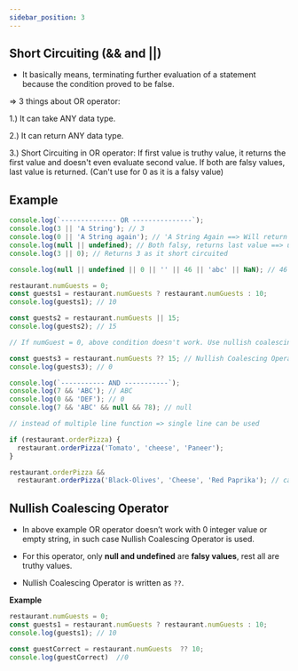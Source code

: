 ```yaml
---
sidebar_position: 3
---
```


## Short Circuiting (&& and ||)

- It basically means, terminating further evaluation of a statement because the condition proved to be false.

=> 3 things about OR operator: 

1.) It can take ANY data type. 

2.) It can return ANY data type. 

3.) Short Circuiting in OR operator: If first value is truthy value, it returns the first value and doesn't even evaluate second value. If both are falsy values, last value is returned. (Can't use for 0 as it is a falsy value)

## Example

```js
console.log(`-------------- OR ---------------`);
console.log(3 || 'A String'); // 3
console.log(0 || 'A String again'); // 'A String Again ==> Will return second value
console.log(null || undefined); // Both falsy, returns last value ==> undefined
console.log(3 || 0); // Returns 3 as it short circuited

console.log(null || undefined || 0 || '' || 46 || 'abc' || NaN); // 46 => truthy value => shortcircuit => 46

restaurant.numGuests = 0;
const guests1 = restaurant.numGuests ? restaurant.numGuests : 10;
console.log(guests1); // 10 

const guests2 = restaurant.numGuests || 15;
console.log(guests2); // 15

// If numGuest = 0, above condition doesn't work. Use nullish coalescing operator in that case.

const guests3 = restaurant.numGuests ?? 15; // Nullish Coalescing Operator
console.log(guests3); // 0

console.log(`----------- AND -----------`);
console.log(7 && 'ABC'); // ABC
console.log(0 && 'DEF'); // 0
console.log(7 && 'ABC' && null && 78); // null

// instead of multiple line function => single line can be used

if (restaurant.orderPizza) {
  restaurant.orderPizza('Tomato', 'cheese', 'Paneer');
}

restaurant.orderPizza &&
  restaurant.orderPizza('Black-Olives', 'Cheese', 'Red Paprika'); // called in single line -> checks if it exists and then calls. 
```

## Nullish Coalescing Operator

- In above example OR operator doesn’t work with 0 integer value or empty string, in such case Nullish Coalescing Operator is used. 

- For this operator, only **null and undefined** are **falsy values**, rest all are truthy values.

- Nullish Coalescing Operator is written as `??`.

**Example**

```js
restaurant.numGuests = 0;
const guests1 = restaurant.numGuests ? restaurant.numGuests : 10;
console.log(guests1); // 10 

const guestCorrect = restaurant.numGuests  ?? 10;
console.log(guestCorrect)  //0
```